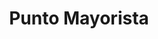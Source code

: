 ---
title: "Punto Mayorista"
url: /santiago-de-veraguas/punto-mayorista/
shop: grandes almacenes
---